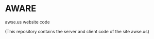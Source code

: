 # AWARE
awse.us website code

(This repository contains the server and client code of the site awse.us)
